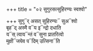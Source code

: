 +++
title = "०२ सुगुरसत्सुहिरण्यः स्वश्वो"

+++
सुगु᳓र् असत् सुहिरण्यः᳓ सुअ᳓श्वो  
बृह᳓द् अस्मै व᳓य इ᳓न्द्रो दधाति  
य᳓स् त्वाय᳓न्तं व᳓सुना प्रातरित्वो  
मुक्षी᳓जयेव प᳓दिम् उत्सिना᳓ति